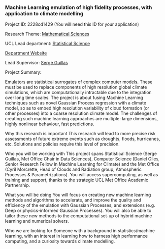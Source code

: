 ### Machine Learning emulation of high fidelity processes, with application to climate modelling

Project ID: 2228cd1429
(You will need this ID for your application)

Research Theme: [Mathematical Sciences](../themes/mathematical-sciences.md)

UCL Lead department: [Statistical Science](../departments/statistical-science.md)

[Department Website](https://www.ucl.ac.uk/statistics)

Lead Supervisor: [Serge Guillas](https://profiles.ucl.ac.uk/3850)

Project Summary:

Emulators are statistical surrogates of complex computer models. These must be used to replace components of high resolution global climate simulations, which are computationally intractable due to the integration over long time scales. The project is about fusing Machine Learning techniques such as novel Gaussian Process regression with a climate model, so as to embed high resolution variability of cloud formation (or other processes) into a coarse resolution climate model. The challenges of creating such machine learning approaches are multiple: large dimensions, highly nonlinear behaviour, fast predictions.

Why this research is important
This research will lead to more precise risk assessments of future extreme events such as droughts, floods, hurricanes, etc. Solutions and policies require this level of precision.

Who you will be working with
This project spans Statistical Science (Serge Guillas, Met Office Chair in Data Sciences), Computer Science (Daniel Giles, Senior Research Fellow in Machine Learning for Climate) and the Met Office (Cyril Morcrette, Head of Clouds and Radiation group, Atmospheric Processes & Parametrizations). You will access supercomputing, as well as training and support, thanks to the strategic UCL Met Office Academic Partnership.

What you will be doing
You will focus on creating new machine learning methods and algorithms to accelerate, and improve the quality and efficiency of the emulation with Gaussian Processes, and extensions (e.g. Deep or physics-informed Gaussian Processes). You will also be able to tailor these new methods to the computational set-up of hybrid machine learning and numerical solvers.

Who we are looking for
Someone with a background in statistics/machine learning, with an interest in learning how to harness high performance computing, and a curiosity towards climate modelling.
